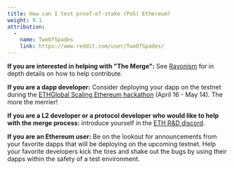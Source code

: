 ```yaml
---
title: How can I test proof-of-stake (PoS) Ethereum?
weight: 9.1
attribution:
  -
    name: TwoOfSpades
    link: https://www.reddit.com/user/TwoOfSpades/
---
```


**If you are interested in helping with "The Merge":** See [Rayonism](https://rayonism.io/) for in depth details on how to help contribute.

**If you are a dapp developer:** Consider deploying your dapp on the testnet during the [ETHGlobal Scaling Ethereum hackathon](https://scaling.ethglobal.co/) (April 16 - May 14). The more the merrier!

**If you are a L2 developer or a protocol developer who would like to help with the merge process:** introduce yourself in the [ETH R&D discord](https://discord.gg/BGuQfYwmVD).

**If you are an Ethereum user:** Be on the lookout for announcements from your favorite dapps that will be deploying on the upcoming testnet. Help your favorite developers kick the tires and shake out the bugs by using their dapps within the safety of a test environment.
